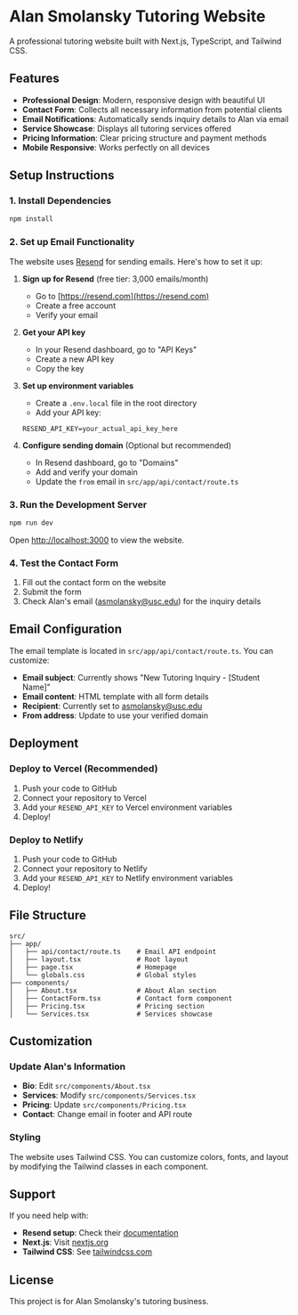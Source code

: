 # Alan Smolansky Tutoring Website

A professional tutoring website built with Next.js, TypeScript, and Tailwind CSS.

## Features

- **Professional Design**: Modern, responsive design with beautiful UI
- **Contact Form**: Collects all necessary information from potential clients
- **Email Notifications**: Automatically sends inquiry details to Alan via email
- **Service Showcase**: Displays all tutoring services offered
- **Pricing Information**: Clear pricing structure and payment methods
- **Mobile Responsive**: Works perfectly on all devices

## Setup Instructions

### 1. Install Dependencies

```bash
npm install
```

### 2. Set up Email Functionality

The website uses [Resend](https://resend.com) for sending emails. Here's how to set it up:

1. **Sign up for Resend** (free tier: 3,000 emails/month)
   - Go to [https://resend.com](https://resend.com)
   - Create a free account
   - Verify your email

2. **Get your API key**
   - In your Resend dashboard, go to "API Keys"
   - Create a new API key
   - Copy the key

3. **Set up environment variables**
   - Create a `.env.local` file in the root directory
   - Add your API key:

   ```
   RESEND_API_KEY=your_actual_api_key_here
   ```

4. **Configure sending domain** (Optional but recommended)
   - In Resend dashboard, go to "Domains"
   - Add and verify your domain
   - Update the `from` email in `src/app/api/contact/route.ts`

### 3. Run the Development Server

```bash
npm run dev
```

Open [http://localhost:3000](http://localhost:3000) to view the website.

### 4. Test the Contact Form

1. Fill out the contact form on the website
2. Submit the form
3. Check Alan's email (asmolansky@usc.edu) for the inquiry details

## Email Configuration

The email template is located in `src/app/api/contact/route.ts`. You can customize:

- **Email subject**: Currently shows "New Tutoring Inquiry - [Student Name]"
- **Email content**: HTML template with all form details
- **Recipient**: Currently set to asmolansky@usc.edu
- **From address**: Update to use your verified domain

## Deployment

### Deploy to Vercel (Recommended)

1. Push your code to GitHub
2. Connect your repository to Vercel
3. Add your `RESEND_API_KEY` to Vercel environment variables
4. Deploy!

### Deploy to Netlify

1. Push your code to GitHub
2. Connect your repository to Netlify
3. Add your `RESEND_API_KEY` to Netlify environment variables
4. Deploy!

## File Structure

```
src/
├── app/
│   ├── api/contact/route.ts    # Email API endpoint
│   ├── layout.tsx              # Root layout
│   ├── page.tsx                # Homepage
│   └── globals.css             # Global styles
├── components/
│   ├── About.tsx               # About Alan section
│   ├── ContactForm.tsx         # Contact form component
│   ├── Pricing.tsx             # Pricing section
│   └── Services.tsx            # Services showcase
```

## Customization

### Update Alan's Information

- **Bio**: Edit `src/components/About.tsx`
- **Services**: Modify `src/components/Services.tsx`
- **Pricing**: Update `src/components/Pricing.tsx`
- **Contact**: Change email in footer and API route

### Styling

The website uses Tailwind CSS. You can customize colors, fonts, and layout by modifying the Tailwind classes in each component.

## Support

If you need help with:

- **Resend setup**: Check their [documentation](https://resend.com/docs)
- **Next.js**: Visit [nextjs.org](https://nextjs.org)
- **Tailwind CSS**: See [tailwindcss.com](https://tailwindcss.com)

## License

This project is for Alan Smolansky's tutoring business.
